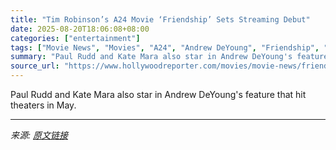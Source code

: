 ```yaml
---
title: "Tim Robinson’s A24 Movie ‘Friendship’ Sets Streaming Debut"
date: 2025-08-20T18:06:08+08:00
categories: ["entertainment"]
tags: ["Movie News", "Movies", "A24", "Andrew DeYoung", "Friendship", "HBO Max", "Paul Rudd", "Tim Robinson", "Toronto International Film Festival"]
summary: "Paul Rudd and Kate Mara also star in Andrew DeYoung's feature that hit theaters in May."
source_url: "https://www.hollywoodreporter.com/movies/movie-news/friendship-a24-tim-robinson-streaming-date-1236348960/"
---
```


Paul Rudd and Kate Mara also star in Andrew DeYoung's feature that hit theaters in May.

---

*来源: [原文链接](https://www.hollywoodreporter.com/movies/movie-news/friendship-a24-tim-robinson-streaming-date-1236348960/)*
